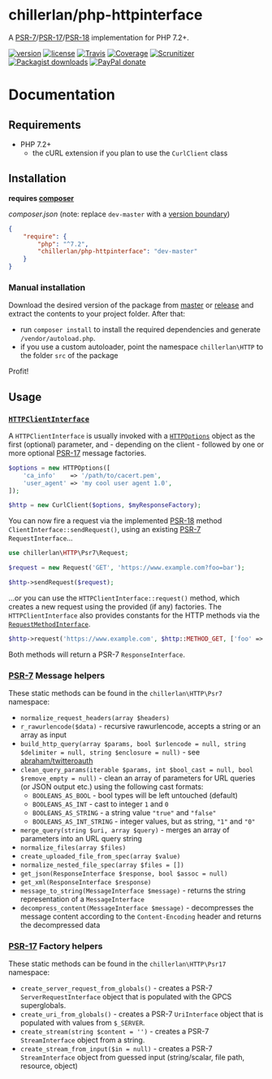 # chillerlan/php-httpinterface

A [PSR-7](https://www.php-fig.org/psr/psr-7/)/[PSR-17](https://www.php-fig.org/psr/psr-17/)/[PSR-18](https://www.php-fig.org/psr/psr-18/) implementation for PHP 7.2+.

[![version][packagist-badge]][packagist]
[![license][license-badge]][license]
[![Travis][travis-badge]][travis]
[![Coverage][coverage-badge]][coverage]
[![Scrunitizer][scrutinizer-badge]][scrutinizer]
[![Packagist downloads][downloads-badge]][downloads]
[![PayPal donate][donate-badge]][donate]

[packagist-badge]: https://img.shields.io/packagist/v/chillerlan/php-httpinterface.svg?style=flat-square
[packagist]: https://packagist.org/packages/chillerlan/php-httpinterface
[license-badge]: https://img.shields.io/github/license/chillerlan/php-httpinterface.svg?style=flat-square
[license]: https://github.com/chillerlan/php-httpinterface/blob/master/LICENSE
[travis-badge]: https://img.shields.io/travis/chillerlan/php-httpinterface.svg?style=flat-square
[travis]: https://travis-ci.org/chillerlan/php-httpinterface
[coverage-badge]: https://img.shields.io/codecov/c/github/chillerlan/php-httpinterface.svg?style=flat-square
[coverage]: https://codecov.io/github/chillerlan/php-httpinterface
[scrutinizer-badge]: https://img.shields.io/scrutinizer/g/chillerlan/php-httpinterface.svg?style=flat-square
[scrutinizer]: https://scrutinizer-ci.com/g/chillerlan/php-httpinterface
[downloads-badge]: https://img.shields.io/packagist/dt/chillerlan/php-httpinterface.svg?style=flat-square
[downloads]: https://packagist.org/packages/chillerlan/php-httpinterface/stats
[donate-badge]: https://img.shields.io/badge/donate-paypal-ff33aa.svg?style=flat-square
[donate]: https://www.paypal.com/cgi-bin/webscr?cmd=_s-xclick&hosted_button_id=WLYUNAT9ZTJZ4

# Documentation

## Requirements
- PHP 7.2+
  - the cURL extension if you plan to use the `CurlClient` class

## Installation
**requires [composer](https://getcomposer.org)**

*composer.json* (note: replace `dev-master` with a [version boundary](https://getcomposer.org/doc/articles/versions.md))
```json
{
	"require": {
		"php": "^7.2",
		"chillerlan/php-httpinterface": "dev-master"
	}
}
```

### Manual installation
Download the desired version of the package from [master](https://github.com/chillerlan/php-httpinterface/archive/master.zip) or
[release](https://github.com/chillerlan/php-httpinterface/releases) and extract the contents to your project folder.  After that:
- run `composer install` to install the required dependencies and generate `/vendor/autoload.php`.
- if you use a custom autoloader, point the namespace `chillerlan\HTTP` to the folder `src` of the package

Profit!

## Usage

### [`HTTPClientInterface`](https://github.com/chillerlan/php-httpinterface/blob/master/src/HTTPClientInterface.php)
A `HTTPClientInterface` is usually invoked with a [`HTTPOptions`](https://github.com/chillerlan/php-httpinterface/blob/master/src/HTTPOptions.php) object as the first (optional) parameter,
and - depending on the client - followed by one or more optional [PSR-17](https://www.php-fig.org/psr/psr-17/) message factories.
```php
$options = new HTTPOptions([
	'ca_info'    => '/path/to/cacert.pem',
	'user_agent' => 'my cool user agent 1.0',
]);

$http = new CurlClient($options, $myResponseFactory);
```
You can now fire a request via the implemented [PSR-18](https://www.php-fig.org/psr/psr-18/) method `ClientInterface::sendRequest()`,
using an existing [PSR-7](https://www.php-fig.org/psr/psr-7/) `RequestInterface`...
```php
use chillerlan\HTTP\Psr7\Request;

$request = new Request('GET', 'https://www.example.com?foo=bar');

$http->sendRequest($request);
```
...or you can use the `HTTPClientInterface::request()` method, which creates a new request using the provided (if any) factories.
The `HTTPClientInterface` also provides constants for the HTTP methods via the [`RequestMethodInterface`](https://github.com/php-fig/http-message-util/blob/master/src/RequestMethodInterface.php).
```php
$http->request('https://www.example.com', $http::METHOD_GET, ['foo' => 'bar']);
```
Both methods will return a PSR-7 `ResponseInterface`.

### [PSR-7](https://www.php-fig.org/psr/psr-7/) Message helpers
These static methods can be found in the `chillerlan\HTTP\Psr7` namespace:

- `normalize_request_headers(array $headers)`
- `r_rawurlencode($data)` - recursive rawurlencode, accepts a string or an array as input
- `build_http_query(array $params, bool $urlencode = null, string $delimiter = null, string $enclosure = null)` - see [abraham/twitteroauth](https://github.com/abraham/twitteroauth/blob/master/src/Util.php#L82)
- `clean_query_params(iterable $params, int $bool_cast = null, bool $remove_empty = null)` - clean an array of parameters for URL queries (or JSON output etc.) using the following cast formats:
  - `BOOLEANS_AS_BOOL` - bool types will be left untouched (default)
  - `BOOLEANS_AS_INT` - cast to integer `1` and `0`
  - `BOOLEANS_AS_STRING` - a string value `"true"` and `"false"`
  - `BOOLEANS_AS_INT_STRING` - integer values, but as string,  `"1"` and `"0"`
- `merge_query(string $uri, array $query)` - merges an array of parameters into an URL query string
- `normalize_files(array $files)`
- `create_uploaded_file_from_spec(array $value)`
- `normalize_nested_file_spec(array $files = [])`
- `get_json(ResponseInterface $response, bool $assoc = null)`
- `get_xml(ResponseInterface $response)`
- `message_to_string(MessageInterface $message)` - returns the string representation of a `MessageInterface`
- `decompress_content(MessageInterface $message)` - decompresses the message content according to the `Content-Encoding` header and returns the decompressed data

### [PSR-17](https://www.php-fig.org/psr/psr-17/) Factory helpers
These static methods can be found in the `chillerlan\HTTP\Psr17` namespace:

- `create_server_request_from_globals()` - creates a PSR-7 `ServerRequestInterface` object that is populated with the GPCS superglobals.
- `create_uri_from_globals()` - creates a PSR-7 `UriInterface` object that is populated with values from `$_SERVER`.
- `create_stream(string $content = '')` - creates a PSR-7 `StreamInterface` object from a string.
- `create_stream_from_input($in = null)` - creates a PSR-7 `StreamInterface` object from guessed input (string/scalar, file path, resource, object)
